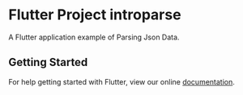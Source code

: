 # Flutter Project introparse

A Flutter application example of Parsing Json Data.

## Getting Started

For help getting started with Flutter, view our online
[documentation](https://flutter.io/).
